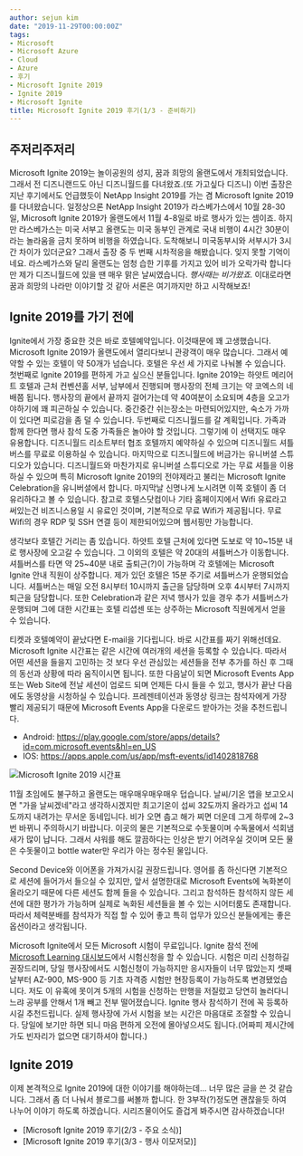 ```yaml
---
author: sejun kim
date: "2019-11-29T00:00:00Z"
tags:
- Microsoft
- Microsoft Azure
- Cloud
- Azure
- 후기
- Microsoft Ignite 2019
- Ignite 2019
- Microsoft Ignite
title: Microsoft Ignite 2019 후기(1/3 - 준비하기)
---
```


## 주저리주저리
Microsoft Ignite 2019는 놀이공원의 성지, 꿈과 희망의 올랜도에서 개최되었습니다. 그래서 전 디즈니랜드도 아닌 디즈니월드를 다녀왔죠.(또 가고싶다 디즈니) 이번 출장은 지난 후기에서도 언급했듯이 NetApp Insight 2019를 가는 겸 Microsoft Ignite 2019를 다녀왔습니다. 일정상으론 NetApp Insight 2019가 라스베가스에서 10월 28-30일, Microsoft Ignite 2019가 올랜도에서 11월 4-8일로 바로 행사가 있는 셈이죠. 하지만 라스베가스는 미국 서부고 올랜도는 미국 동부인 관계로 국내 비행이 4시간 30분이라는 놀라움을 금치 못하며 비행을 하였습니다. 도착해보니 미국동부시와 서부시가 3시간 차이가 있더군요? 그래서 출장 중 두 번째 시차적응을 해봤습니다. 잊지 못할 기억이네요. 라스베가스와 달리 올랜도는 엄청 습한 기후를 가지고 있어 비가 오락가락 합니다만 제가 디즈니월드에 있을 땐 매우 맑은 날씨였습니다. *행사때는 비가왔죠.* 이대로라면 꿈과 희망의 나라만 이야기할 것 같아 서론은 여기까지만 하고 시작해보죠!

## Ignite 2019를 가기 전에
Ignite에서 가장 중요한 것은 바로 호텔예약입니다. 이것때문에 꽤 고생했습니다. Microsoft Ignite 2019가 올랜도에서 열리다보니 관광객이 매우 많습니다. 그래서 예약할 수 있는 호텔이 약 50개가 넘습니다. 호텔은 우선 세 가지로 나눠볼 수 있습니다. 첫번째로 Ignite 2019를 편하게 가고 싶으신 분들입니다. Ignite 2019는 하얏트 메리어트 호텔과 근처 컨벤션홀 서부, 남부에서 진행되며 행사장의 전체 크기는 약 코엑스의 네배쯤 됩니다. 행사장의 끝에서 끝까지 걸어가는데 약 40여분이 소요되며 4층을 오고가야하기에 꽤 피곤하실 수 있습니다. 중간중간 쉬는장소는 마련되어있지만, 숙소가 가까이 있다면 피로감을 좀 덜 수 있습니다. 두번째로 디즈니월드를 갈 계획입니다. 가족과 함께 한다면 행사 참석 도중 가족들은 놀아야 할 것입니다. 그렇기에 이 선택지도 매우 유용합니다. 디즈니월드 리소트부터 협조 호텔까지 예약하실 수 있으며 디즈니월드 셔틀버스를 무료로 이용하실 수 있습니다. 마지막으로 디즈니월드에 버금가는 유니버셜 스튜디오가 있습니다. 디즈니월드와 마찬가지로 유니버셜 스튜디오로 가는 무료 셔틀을 이용하실 수 있으며 특히 Microsoft Ignite 2019의 전야제라고 불리는 Microsoft Ignite Celebration을 유니버셜에서 합니다. 마지막날 신명나게 노시려면 이쪽 호텔이 좀 더 유리하다고 볼 수 있습니다. 참고로 호텔스닷컴이나 기타 홈페이지에서 Wifi 유료라고 써있는건 비즈니스용일 시 유료인 것이며, 기본적으로 무료 Wifi가 제공됩니다. 무료 Wifi의 경우 RDP 및 SSH 연결 등이 제한되어있으며 웹서핑만 가능합니다.

생각보다 호텔간 거리는 좀 있습니다. 하얏트 호텔 근처에 있다면 도보로 약 10~15분 내로 행사장에 오고갈 수 있습니다. 그 이외의 호텔은 약 20대의 셔틀버스가 이동합니다. 셔틀버스를 타면 약 25~40분 내로 출퇴근(?)이 가능하며 각 호텔에는 Microsoft Ignite 안내 직원이 상주합니다. 제가 있던 호텔은 15분 주기로 셔틀버스가 운행되었습니다. 셔틀버스는 매일 오전 8시부터 10시까지 출근을 담당하며 오후 4시부터 7시까지 퇴근을 담당합니다. 또한 Celebration과 같은 저녁 행사가 있을 경우 추가 셔틀버스가 운행되며 그에 대한 시간표는 호텔 리셥센 또는 상주하는 Microsoft 직원에게서 얻을 수 있습니다.

티켓과 호텔예약이 끝났다면 E-mail을 기다립니다. 바로 시간표를 짜기 위해선데요. Microsoft Ignite 시간표는 같은 시간에 여러개의 세션을 등록할 수 있습니다. 따라서 어떤 세션을 들을지 고민하는 것 보다 우선 관심있는 세션들을 전부 추가를 하신 후 그때의 동선과 상황에 따라 움직이시면 됩니다. 또한 다음날이 되면 Microsoft Events App 또는 Web Site에 전날 세션이 업로드 되며 언제든 다시 들을 수 있고, 행사가 끝난 다음에도 동영상을 시청하실 수 있습니다. 프레젠테이션과 동영상 링크는 참석자에게 가장 빨리 제공되기 때문에 Microsoft Events App을 다운로드 받아가는 것을 추천드립니다.

- Android: https://play.google.com/store/apps/details?id=com.microsoft.events&hl=en_US
- IOS: https://apps.apple.com/us/app/msft-events/id1402818768

![Microsoft Ignite 2019 시간표](https://techblogst.blob.core.windows.net/img/2019-11-29-Ignite/Ignite_2019_schedule.PNG)

11월 초임에도 불구하고 올랜도는 매우매우매우매우 덥습니다. 날씨/기온 앱을 보고오시면 "가을 날씨겠네"라고 생각하시겠지만 최고기온이 섭씨 32도까지 올라가고 섭씨 14도까지 내려가는 무서운 동네입니다. 비가 오면 춥고 해가 찌면 더운데 그게 하루에 2~3번 바뀌니 주의하시기 바랍니다. 이곳의 물은 기본적으로 수돗물이며 수독물에서 석회냄새가 많이 납니다. 그래서 샤워를 해도 깔끔하다는 인상은 받기 어려우실 것이며 모든 물은 수돗물이고 bottle water만 우리가 아는 정수된 물입니다.

Second Device와 이어폰을 가져가시길 권장드립니다. 영어를 좀 하신다면 기본적으로 세션에 들어가서 들으실 수 있지만, 앞서 설명한대로 Microsoft Events에 녹화본이 올라오기 때문에 다른 세션도 함께 들을 수 있습니다. 그리고 참석하든 참석하지 않든 세션에 대한 평가가 가능하며 실제로 녹화된 세션들을 볼 수 있는 시어터룸도 존재합니다. 따라서 체력분배를 참석자가 직접 할 수 있어 좋고 특히 업무가 있으신 분들에게는 좋은 옵션이라고 생각됩니다.

Microsoft Ignite에서 모든 Microsoft 시험이 무료입니다. Ignite 참석 전에 [Microsoft Learning 대시보드](https://www.microsoft.com/en-us/learning/dashboard.aspx)에서 시험신청을 할 수 있습니다. 시험은 미리 신청하길 권장드리며, 당일 행사장에서도 시험신청이 가능하지만 응시자들이 너무 많았는지 셋째날부터 AZ-900, MS-900 등 기초 자격증 시험만 현장등록이 가능하도록 변경됐었습니다. 저도 이 유혹에 못이겨 5개의 시험을 신청하는 만행을 저질렀고 당연히 놀러다니느랴 공부를 안해서 1개 빼고 전부 떨어졌습니다. Ignite 행사 참석하기 전에 꼭 등록하시길 추천드립니다. 실제 행사장에 가서 시험을 보는 시간은 마음대로 조절할 수 있습니다. 당일에 보기만 하면 되니 마음 편하게 오전에 몰아넣으셔도 됩니다.(어짜피 제시간에 가도 빈자리가 없으면 대기하셔야 합니다.)

## Ignite 2019
이제 본격적으로 Ignite 2019에 대한 이야기를 해야하는데... 너무 많은 글을 쓴 것 같습니다. 그래서 좀 더 나눠서 블로그를 써볼까 합니다. 한 3부작(?)정도면 괜찮을듯 하여 나누어 이야기 하도록 하겠습니다. 시리즈물이어도 즐겁게 봐주시면 감사하겠습니다!

- [Microsoft Ignite 2019 후기(2/3 - 주요 소식)]
- [Microsoft Ignite 2019 후기(3/3 - 행사 이모저모)]